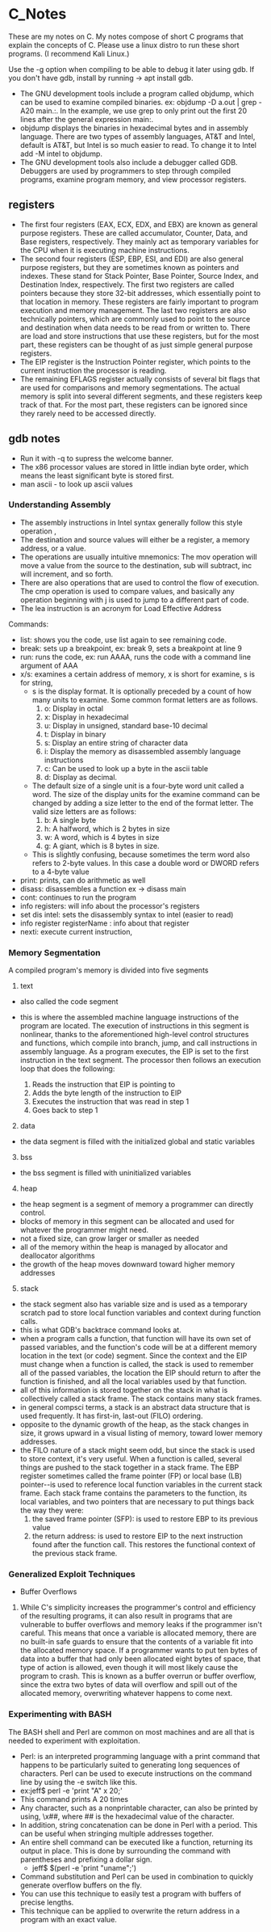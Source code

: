 # C_Notes

These are my notes on C. My notes compose of short C programs that explain
the concepts of C. Please use a linux distro to run these short programs. 
(I recommend Kali Linux.)

Use the -g option when compiling to be able to debug it later using gdb.
If you don't have gdb, install by running -> apt install gdb.

* The GNU development tools include a program called objdump, which can be used to
examine compiled binaries. ex: objdump -D a.out | grep -A20 main.:. In the example,
we use grep to only print out the first 20 lines after the general expression main:.
* objdump displays the binaries in hexadecimal bytes and in assembly language. There are
two types of assembly languages, AT&T and Intel, default is AT&T, but Intel is so much
easier to read. To change it to Intel add -M intel to objdump.
* The GNU development tools also include a debugger called GDB. Debuggers are used by
programmers to step through compiled programs, examine program memory, and view processor
registers.

## registers
* The first four registers (EAX, ECX, EDX, and EBX) are known as general purpose registers.
These are called accumulator, Counter, Data, and Base registers, respectively. They mainly
act as temporary variables for the CPU when it is executing machine instructions.
* The second four registers (ESP, EBP, ESI, and EDI) are also general purpose registers,
but they are sometimes known as pointers and indexes. These stand for Stack Pointer, Base Pointer, 
Source Index, and Destination Index, respectively. The first two registers are called pointers
because they store 32-bit addresses, which essentially point to that location in memory. These
registers are fairly important to program execution and memory management. The last two registers
are also technically pointers, which are commonly used to point to the source and destination when
data needs to be read from or written to. There are load and store instructions that use these
registers, but for the most part, these registers can be thought of as just simple general purpose
registers.
* The EIP register is the Instruction Pointer register, which points to the current instruction the
processor is reading.
* The remaining EFLAGS register actually consists of several bit flags that are used for comparisons
and memory segmentations. The actual memory is split into several different segments, and these
registers keep track of that. For the most part, these registers can be ignored since they rarely
need to be accessed directly.

## gdb notes
* Run it with -q to supress the welcome banner.
* The x86 processor values are stored in little indian byte order, which means the least significant
byte is stored first.
* man ascii - to look up ascii values

### Understanding Assembly
* The assembly instructions in Intel syntax generally follow this style
	operation <destination>, <source>
* The destination and source values will either be a register, a memory address, or a value.
* The operations are usually intuitive mnemonics: The mov operation will move a value from the source
to the destination, sub will subtract, inc will increment, and so forth.
* There are also operations that are used to control the flow of execution. The cmp operation is used to
compare values, and basically any operation beginning with j is used to jump to a different part of code.
* The lea instruction is an acronym for Load Effective Address




Commands:

* list: shows you the code, use list again to see remaining code.
* break: sets up a breakpoint, ex: break 9, sets a breakpoint at line 9
* run: runs the code, ex: run AAAA, runs the code with a command line argument of AAA
* x/s: examines a certain address of memory, x is short for examine, s is for string, 
	*  s is the display format. It is optionally preceded by a count of how many units to examine.
	   Some common format letters are as follows.
		1. o: Display in octal
		2. x: Display in hexadecimal
		3. u: Display in unsigned, standard base-10 decimal
		4. t: Display in binary
		5. s: Display an entire string of character data
		6. i: Display the memory as disassembled assembly language instructions
		7. c: Can be used to look up a byte in the ascii table
		8. d: Display as decimal.
	* The default size of a single unit is a four-byte word unit called a word. The size of the display units
	  for the examine command can be changed by adding a size letter to the end of the format letter. The valid size
	  letters are as follows:
		1. b: A single byte
		2. h: A halfword, which is 2 bytes in size
		3. w: A word, which is 4 bytes in size
		4. g: A giant, which is 8 bytes in size.
	* This is slightly confusing, because sometimes the term word also refers to 2-byte values. In this case
	  a double word or DWORD refers to a 4-byte value
* print: prints, can do arithmetic as well
* disass: disassembles a function ex -> disass main
* cont: continues to run the program
* info registers: will info about the processor's registers
* set dis intel: sets the disassembly syntax to intel (easier to read)
* info register registerName : info about that register
* nexti: execute current instruction, 


### Memory Segmentation
A compiled program's memory is divided into five segments
1. text
 * also called the code segment
 * this is where the assembled machine language instructions of the program are
   located. The execution of instructions in this segment is nonlinear, thanks to    the aforementioned high-level control structures and functions, which compile
   into branch, jump, and call instructions in assembly language. As a program
   executes, the EIP is set to the first instruction in the text segment. The
   processor then follows an execution loop that does the following:
   
   1. Reads the instruction that EIP is pointing to
   2. Adds the byte length of the instruction to EIP
   3. Executes the instruction that was read in step 1
   4. Goes back to step 1
2. data
 * the data segment is filled with the initialized global and static variables
3. bss
 * the bss segment is filled with  uninitialized variables
4. heap
 * the heap segment is a segment of memory a programmer can directly control.
 * blocks of memory in this segment can be allocated and used for whatever the
   programmer might need.
 * not a fixed size, can grow larger or smaller as needed
 * all of the memory within the heap is managed by allocator and deallocator
   algorithms
 * the growth of the heap moves downward toward higher memory addresses
5. stack
 * the stack segment also has variable size and is used as a temporary scratch
   pad to store local function variables and context during function calls.
 * this is what GDB's backtrace command looks at.
 * when a program calls a function, that function will have its own set of
   passed variables, and the function's code will be at a different memory
   location in the text (or code) segment. Since the context and the EIP must
   change when a function is called, the stack is used to remember all of the
   passed variables, the location the EIP should return to after the function
   is finished, and all the local variables used by that function.
 * all of this information is stored together on the stack in what is
   collectively called a stack frame. The stack contains many stack frames.
 * in general compsci terms, a stack is an abstract data structure that is used
   frequently. It has first-in, last-out (FILO) ordering.
 * opposite to the dynamic growth of the heap, as the stack changes in size, it
   grows upward in a visual listing of memory, toward lower memory addresses.
 * the FILO nature of a stack might seem odd, but since the stack is used to
   store context, it's very useful. When a function is called, several things 
   are pushed to the stack together in a stack frame. The EBP register
   sometimes called the frame pointer (FP) or local base (LB) pointer--is used
   to reference local function variables in the current stack frame. Each stack
   frame contains the parameters to the function, its local variables, and two
   pointers that are necessary to put things back the way they were:
   1. the saved frame pointer (SFP): is used to restore EBP to its previous 
      value
   2. the return address: is used to restore EIP to the next instruction found
      after the function call. This restores the functional context of the
      previous stack frame.

### Generalized Exploit Techniques
* Buffer Overflows
 1. While C's simplicity increases the programmer's control and efficiency of the 
    resulting programs, it can also result in programs that are vulnerable to buffer
    overflows and memory leaks if the programmer isn't careful. This means that once
    a variable is allocated memory, there are no built-in safe guards to ensure that 
    the contents of a variable fit into the allocated memory space. If a programmer wants
    to put ten bytes of data into a buffer that had only been allocated eight bytes of
    space, that type of action is allowed, even though it will most likely cause the
    program to crash. This is known as a buffer overrun or buffer overflow, since the
    extra two bytes of data will overflow and spill out of the allocated memory, overwriting
    whatever happens to come next.

### Experimenting with BASH
The BASH shell and Perl are common on most machines and are all that is needed to experiment
with exploitation.

* Perl: is an interpreted programming language with a print command that happens to be particularly
suited to generating long sequences of characters. Perl can be used to execute instructions on the
command line by using the -e switch like this.
 * ex:jeff$ perl -e 'print "A" x 20;'
 * This command prints A 20 times
 * Any character, such as a nonprintable character, can also be printed by using, \x##, where ##
   is the hexadecimal value of the character.
 * In addition, string concatenation can be done in Perl with a period. This can be useful when
   stringing multiple addresses together.
* An entire shell command can be executed like a function, returning its output in place. This is done
  by surrounding the command with parentheses and prefixing a dollar sign.
  * jeff$ $(perl -e 'print "uname";')
* Command substitution and Perl can be used in combination to quickly generate overflow buffers on
  the fly.
* You can use this technique to easily test a program with buffers of precise lengths.
* This technique can be applied to overwrite the return address in a program with an exact value.

